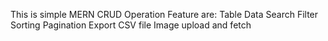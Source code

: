 This is simple MERN CRUD Operation
Feature are:
    Table Data
    Search
    Filter
    Sorting
    Pagination
    Export CSV file
    Image upload and fetch
    

